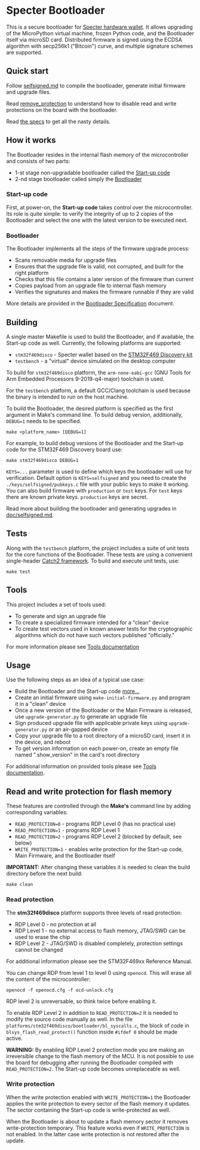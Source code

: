 # Specter Bootloader

This is a secure bootloader for [Specter hardware wallet](https://github.com/cryptoadvance/specter-diy). It allows upgrading of the MicroPython virtual machine, frozen Python code, and the Bootloader itself via microSD card. Distributed firmware is signed using the ECDSA algorithm with secp256k1 ("Bitcoin") curve, and multiple signature schemes are supported.

## Quick start

Follow [selfsigned.md](./doc/selfsigned.md) to compile the bootloader, generate initial firmware and upgrade files.

Read [remove_protection](./doc/remove_protection.md) to understand how to disable read and write protections on the board with the bootloader.

Read [the specs](./doc/bootloader-spec.md) to get all the nasty details.

## How it works

The Bootloader resides in the internal flash memory of the microcontroller and consists of two parts:

- 1-st stage non-upgradable bootloader called the [Start-up code](#Start-up-code)
- 2-nd stage bootloader called simply the [Bootloader](#Bootloader)

### Start-up code

First, at power-on, the **Start-up code** takes control over the microcontroller. Its role is quite simple: to verify the integrity of up to 2 copies of the Bootloader and select the one with the latest version to be executed next.

### Bootloader

The Bootloader implements all the steps of the firmware upgrade process:

- Scans removable media for upgrade files
- Ensures that the upgrade file is valid, not corrupted, and built for the right platform
- Checks that this file contains a later version of the firmware than current
- Copies payload from an upgrade file to internal flash memory
- Verifies the signatures and makes the firmware runnable if they are valid

More details are provided in the [Bootloader Specification](/doc/bootloader-spec.md) document.

## Building

A single master Makefile is used to build the Bootloader, and if available, the Start-up code as well. Currently, the following platforms are supported:

- `stm32f469disco` - Specter wallet based on the [STM32F469 Discovery kit](https://www.st.com/en/evaluation-tools/32f469idiscovery.html)
- `testbench` - a "virtual" device simulated on the desktop computer

To build for `stm32f469disco` platform, the `arm-none-eabi-gcc` (GNU Tools for Arm Embedded Processors 9-2019-q4-major) toolchain is used.

For the `testbench` platform, a default GCC/Clang toolchain is used because the binary is intended to run on the host machine.

To build the Bootloader, the desired platform is specified as the first argument in Make's command line. To build debug version, additionally, `DEBUG=1` needs to be specified.

```shell
make <platform_name> [DEBUG=1]
```

For example, to build debug versions of the Bootloader and the Start-up code for the STM32F469 Discovery board use:

```shell
make stm32f469disco DEBUG=1
```

`KEYS=...` parameter is used to define which keys the bootloader will use for verification. Default option is `KEYS=selfsigned` and you need to create the `./keys/selfsigned/pubkeys.c` file with your public keys to make it working. You can also build firmware with `production` or `test` keys. For `test` keys there are known private keys. `production` keys are secret.

Read more about building the bootloader and generating upgrades in [doc/selfsigned.md](doc/selfsigned.md).

## Tests

Along with the `testbench` platform, the project includes a suite of unit tests for the core functions of the Bootloader. These tests are using a convenient single-header [Catch2 framework](https://github.com/catchorg/Catch2). To build and execute unit tests, use:

```shell
make test
```

## Tools

This project includes a set of tools used:

- To generate and sign an upgrade file
- To create a specialized firmware intended for a "clean" device
- To create test vectors used in known answer tests for the cryptographic algorithms which do not have such vectors published "officially."

For more information please see [Tools documentation](/tools/README.md)

## Usage

Use the following steps as an idea of a typical use case:

- Build the Bootloader and the Start-up code [more...](#Building)
- Create an initial firmware using `make-initial-firmware.py` and program it in a "clean" device
- Once a new version of the Bootloader or the Main Firmware is released, use `upgrade-generator.py` to generate an upgrade file
- Sign produced upgrade file with applicable private keys using `upgrade-generator.py` or an air-gapped device
- Copy your upgrade file to a root directory of a microSD card, insert it in the device, and reboot
- To get version information on each power-on, create an empty file named ".show_version" in the card's root directory

For additional information on provided tools please see [Tools documentation](/tools/README.md).

## Read and write protection for flash memory

These features are controlled through the **Make's** command line by adding corresponding variables:

- `READ_PROTECTION=0` - programs RDP Level 0 (has no practical use)
- `READ_PROTECTION=1` - programs RDP Level 1
- `READ_PROTECTION=2` - programs RDP Level 2 (blocked by default, see below)
- `WRITE_PROTECTION=1` - enables write protection for the Start-up code, Main Firmware, and the Bootloader itself

**IMPORTANT:** After changing these variables it is needed to clean the build directory before the next build:

```shell
make clean
```

### Read protection

The **stm32f469disco** platform supports three levels of read protection:

- RDP Level 0 - no protection at all
- RDP Level 1 - no external access to flash memory, JTAG/SWD can be used to erase the chip
- RDP Level 2  - JTAG/SWD is disabled completely, protection settings cannot be changed

For additional information please see the STM32F469xx Reference Manual.

You can change RDP from level 1 to level 0 using `openocd`.
This will erase all the content of the microcontroller:

```
openocd -f openocd.cfg -f ocd-unlock.cfg
```

RDP level 2 is unreversable, so think twice before enabling it.

To enable RDP Level 2 in addition to `READ_PROTECTION=2` it is needed to modify the source code manually as well. In the file `platforms/stm32f469disco/bootloader/bl_syscalls.c`, the block of code in `blsys_flash_read_protect()` function inside `#ifdef 0` should be made active.

**WARNING:** By enabling RDP Level 2 protection mode you are making an irreversible change to the flash memory of the MCU. It is not possible to use the board for debugging after running the Bootloader compiled with `READ_PROTECTION=2`. The Start-up code becomes unreplaceable as well.

### Write protection

When the write protection enabled with `WRITE_PROTECTION=1` the Bootloader applies the write protection to every sector of the flash memory it updates. The sector containing the Start-up code is write-protected as well.

When the Bootloader is about to update a flash memory sector it removes write-protection temporary. This feature works even if `WRITE_PROTECTION` is not enabled. In the latter case write protection is not restored after the update.
